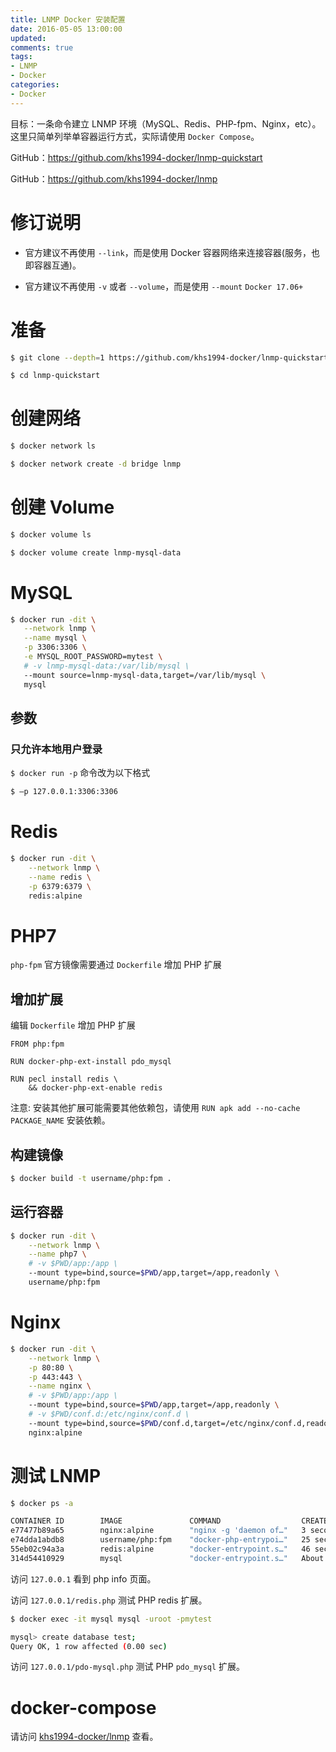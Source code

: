 ```yaml
---
title: LNMP Docker 安装配置
date: 2016-05-05 13:00:00
updated:
comments: true
tags:
- LNMP
- Docker
categories:
- Docker
---
```


目标：一条命令建立 LNMP 环境（MySQL、Redis、PHP-fpm、Nginx，etc）。这里只简单列举单容器运行方式，实际请使用 `Docker Compose`。

GitHub：https://github.com/khs1994-docker/lnmp-quickstart

GitHub：https://github.com/khs1994-docker/lnmp

<!--more-->

# 修订说明

* 官方建议不再使用 `--link`，而是使用 Docker 容器网络来连接容器(服务，也即容器互通)。

* 官方建议不再使用 `-v` 或者 `--volume`，而是使用 `--mount` `Docker 17.06+`

# 准备

```bash
$ git clone --depth=1 https://github.com/khs1994-docker/lnmp-quickstart

$ cd lnmp-quickstart
```

# 创建网络

```bash
$ docker network ls

$ docker network create -d bridge lnmp
```

# 创建 Volume

```bash
$ docker volume ls

$ docker volume create lnmp-mysql-data
```

# MySQL

```bash
$ docker run -dit \
   --network lnmp \
   --name mysql \
   -p 3306:3306 \
   -e MYSQL_ROOT_PASSWORD=mytest \
   # -v lnmp-mysql-data:/var/lib/mysql \
   --mount source=lnmp-mysql-data,target=/var/lib/mysql \
   mysql
```

## 参数

### 只允许本地用户登录

`$ docker run -p` 命令改为以下格式

```bash
$ –p 127.0.0.1:3306:3306
```

# Redis

```bash
$ docker run -dit \
    --network lnmp \
    --name redis \
    -p 6379:6379 \
    redis:alpine
```

# PHP7

`php-fpm` 官方镜像需要通过 `Dockerfile` 增加 PHP 扩展

## 增加扩展

编辑 `Dockerfile` 增加 PHP 扩展

```docker
FROM php:fpm

RUN docker-php-ext-install pdo_mysql

RUN pecl install redis \
    && docker-php-ext-enable redis
```

注意: 安装其他扩展可能需要其他依赖包，请使用 `RUN apk add --no-cache PACKAGE_NAME` 安装依赖。

## 构建镜像

```bash
$ docker build -t username/php:fpm .
```

## 运行容器

```bash
$ docker run -dit \
    --network lnmp \
    --name php7 \
    # -v $PWD/app:/app \
    --mount type=bind,source=$PWD/app,target=/app,readonly \
    username/php:fpm
```

# Nginx

```bash
$ docker run -dit \
    --network lnmp \
    -p 80:80 \
    -p 443:443 \
    --name nginx \
    # -v $PWD/app:/app \
    --mount type=bind,source=$PWD/app,target=/app,readonly \
    # -v $PWD/conf.d:/etc/nginx/conf.d \
    --mount type=bind,source=$PWD/conf.d,target=/etc/nginx/conf.d,readonly \
    nginx:alpine
```

# 测试 LNMP

```bash
$ docker ps -a

CONTAINER ID        IMAGE               COMMAND                  CREATED              STATUS              PORTS                                      NAMES
e77477b89a65        nginx:alpine        "nginx -g 'daemon of…"   3 seconds ago        Up 4 seconds        0.0.0.0:80->80/tcp, 0.0.0.0:443->443/tcp   nginx
e74dda1abdb8        username/php:fpm    "docker-php-entrypoi…"   25 seconds ago       Up 26 seconds       9000/tcp                                   php7
55eb02c94a3a        redis:alpine        "docker-entrypoint.s…"   46 seconds ago       Up 47 seconds       0.0.0.0:6379->6379/tcp                     redis
314d54410929        mysql               "docker-entrypoint.s…"   About a minute ago   Up About a minute   0.0.0.0:3306->3306/tcp                     mysql
```

访问 `127.0.0.1` 看到 php info 页面。

访问 `127.0.0.1/redis.php` 测试 PHP redis 扩展。

```bash
$ docker exec -it mysql mysql -uroot -pmytest

mysql> create database test;
Query OK, 1 row affected (0.00 sec)
```

访问 `127.0.0.1/pdo-mysql.php` 测试 PHP `pdo_mysql` 扩展。

# docker-compose

请访问 [khs1994-docker/lnmp](https://github.com/khs1994-docker/lnmp) 查看。
